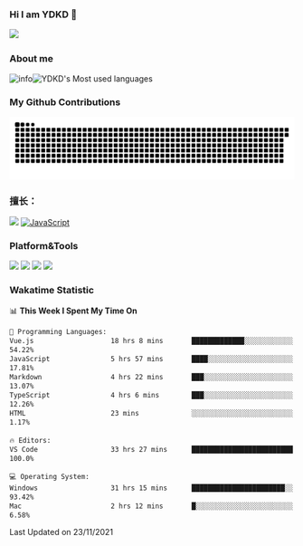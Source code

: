 ### Hi I am YDKD 👋

![](https://visitor-badge.glitch.me/badge?page_id=YDKD.readme)

### About me
![info](https://github-readme-stats.vercel.app/api?username=YDKD&show_icons=true&theme=cobalt)![YDKD's Most used languages](https://github-readme-stats.vercel.app/api/top-langs/?username=YDKD&layout=compact&hide_border=true&langs_count=8)

### My Github Contributions
![](https://raw.githubusercontent.com/YDKD/YDKD/main/assets/github-contribution-grid-snake.svg)

### 擅长：<br />
[![](https://img.shields.io/badge/-Vue.js-007396?style=flat-square&logo=Vue.js&logoColor=#4FC08D)](https://cn.vuejs.org/)
[![JavaScript](https://img.shields.io/badge/-JavaScript-f7e018?style=flat-square&logo=javascript&logoColor=white)]()

### Platform&Tools <br/>

[![]( https://img.shields.io/badge/macOS-Big%20Sur-292e33?style=flat-square&logo=apple&logoColor=ffffff )]() [![](https://img.shields.io/badge/Windows-10-2376bc?style=flat-square&logo=windows&logoColor=ffffff)]() [![]( https://img.shields.io/badge/IDE-Visual%20Studio%20Code-blue?style=flat-square&logo=visual-studio-code&logoColor=ffffff )]() [![]( https://img.shields.io/badge/iPhone-12-999999?style=flat-square&logo=apple&logoColor=ffffff)]() <br />

### Wakatime Statistic
<!--START_SECTION:waka-->
📊 **This Week I Spent My Time On** 

```text
💬 Programming Languages: 
Vue.js                   18 hrs 8 mins       █████████████░░░░░░░░░░░░   54.22% 
JavaScript               5 hrs 57 mins       ████░░░░░░░░░░░░░░░░░░░░░   17.81% 
Markdown                 4 hrs 22 mins       ███░░░░░░░░░░░░░░░░░░░░░░   13.07% 
TypeScript               4 hrs 6 mins        ███░░░░░░░░░░░░░░░░░░░░░░   12.26% 
HTML                     23 mins             ░░░░░░░░░░░░░░░░░░░░░░░░░   1.17%

🔥 Editors: 
VS Code                  33 hrs 27 mins      █████████████████████████   100.0%

💻 Operating System: 
Windows                  31 hrs 15 mins      ███████████████████████░░   93.42% 
Mac                      2 hrs 12 mins       █░░░░░░░░░░░░░░░░░░░░░░░░   6.58%

```


 Last Updated on 23/11/2021
<!--END_SECTION:waka-->

<!--
**YDKD/YDKD** is a ✨ _special_ ✨ repository because its `README.md` (this file) appears on your GitHub profile.

Here are some ideas to get you started:

- 🔭 I’m currently working on ...
- 🌱 I’m currently learning ...
- 👯 I’m looking to collaborate on ...
- 🤔 I’m looking for help with ...
- 💬 Ask me about ...
- 📫 How to reach me: ...
- 😄 Pronouns: ...
- ⚡ Fun fact: ...
-->
